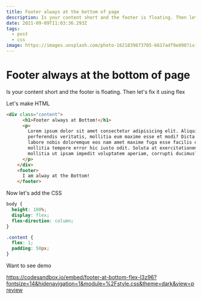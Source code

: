 ```yaml
---
title: Footer always at the bottom of page
description: Is your content short and the footer is floating. Then let's fix it using flex
date: 2021-09-09T11:03:36.293Z
tags:
  - post
  - css
image: https://images.unsplash.com/photo-1621839673705-6617adf9e890?ixid=MnwxMjA3fDB8MHxwaG90by1wYWdlfHx8fGVufDB8fHx8&ixlib=rb-1.2.1&auto=format&fit=crop&w=889&q=80
---
```

# Footer always at the bottom of page

Is your content short and the footer is floating. Then let's fix it using flex

Let's make HTML

```html
<div class="content">
      <h1>Footer always at Bottom!</h1>
      <p>
        Lorem ipsum dolor sit amet consectetur adipisicing elit. Aliquid error
        perferendis veritatis, mollitia eum maxime esse et modi? Dicta quo modi
        labore nobis doloremque eos nam amet maxime fuga esse facilis dolore,
        mollitia tempore error hic iusto odit. Soluta at exercitationem dolorum
        mollitia ut ipsam impedit voluptatem aperiam, corrupti ducimus?
      </p>
    </div>
    <footer>
      I am alway at the Bottom!
    </footer>
```

Now let's add the CSS

```css
body {
  height: 100%;
  display: flex;
  flex-direction: column;
}

.content {
  flex: 1;
  padding: 50px;
}
```

Want to see demo

<https://codesandbox.io/embed/footer-at-bottom-flex-l3z96?fontsize=14&hidenavigation=1&module=%2Fstyle.css&theme=dark&view=preview>